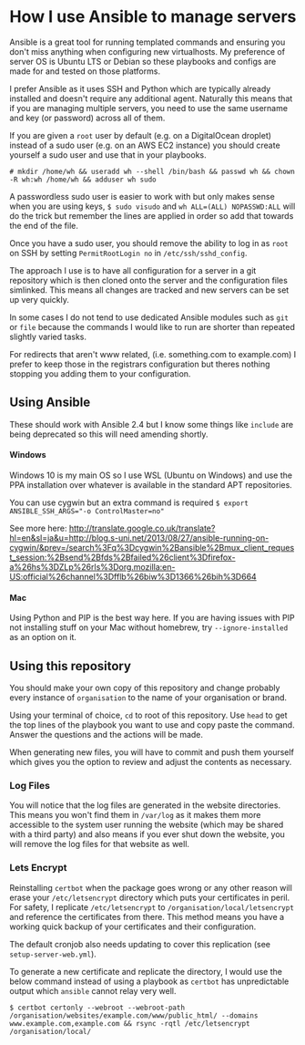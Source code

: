 # How I use Ansible to manage servers #

Ansible is a great tool for running templated commands and ensuring you don't miss anything when configuring new virtualhosts. My preference of server OS is Ubuntu LTS or Debian so these playbooks and configs are made for and tested on those platforms.

I prefer Ansible as it uses SSH and Python which are typically already installed and doesn't require any additional agent. Naturally this means that if you are managing multiple servers, you need to use the same username and key (or password) across all of them.

If you are given a `root` user by default (e.g. on a DigitalOcean droplet) instead of a sudo user (e.g. on an AWS EC2 instance) you should create yourself a sudo user and use that in your playbooks.

`# mkdir /home/wh && useradd wh --shell /bin/bash && passwd wh && chown -R wh:wh /home/wh && adduser wh sudo`

A passwordless sudo user is easier to work with but only makes sense when you are using keys, `$ sudo visudo` and `wh ALL=(ALL) NOPASSWD:ALL` will do the trick but remember the lines are applied in order so add that towards the end of the file.

Once you have a sudo user, you should remove the ability to log in as `root` on SSH by setting `PermitRootLogin no` in `/etc/ssh/sshd_config`.

The approach I use is to have all configuration for a server in a git repository which is then cloned onto the server and the configuration files simlinked. This means all changes are tracked and new servers can be set up very quickly.

In some cases I do not tend to use dedicated Ansible modules such as `git` or `file` because the commands I would like to run are shorter than repeated slightly varied tasks.

For redirects that aren't www related, (i.e. something.com to example.com) I prefer to keep those in the registrars configuration but theres nothing stopping you adding them to your configuration.

## Using Ansible ##

These should work with Ansible 2.4 but I know some things like `include` are being deprecated so this will need amending shortly.

#### Windows ####

Windows 10 is my main OS so I use WSL (Ubuntu on Windows) and use the PPA installation over whatever is available in the standard APT repositories.

You can use cygwin but an extra command is required `$ export ANSIBLE_SSH_ARGS="-o ControlMaster=no"`

See more here: http://translate.google.co.uk/translate?hl=en&sl=ja&u=http://blog.s-uni.net/2013/08/27/ansible-running-on-cygwin/&prev=/search%3Fq%3Dcygwin%2Bansible%2Bmux_client_request_session:%2Bsend%2Bfds%2Bfailed%26client%3Dfirefox-a%26hs%3DZLp%26rls%3Dorg.mozilla:en-US:official%26channel%3Dfflb%26biw%3D1366%26bih%3D664

#### Mac ####

Using Python and PIP is the best way here. If you are having issues with PIP not installing stuff on your Mac without homebrew, try `--ignore-installed` as an option on it.

## Using this repository ##

You should make your own copy of this repository and change probably every instance of `organisation` to the name of your organisation or brand.

Using your terminal of choice, `cd` to root of this repository. Use `head` to get the top lines of the playbook you want to use and copy paste the command. Answer the questions and the actions will be made.

When generating new files, you will have to commit and push them yourself which gives you the option to review and adjust the contents as necessary.

### Log Files ###

You will notice that the log files are generated in the website directories. This means you won't find them in `/var/log` as it makes them more accessible to the system user running the website (which may be shared with a third party) and also means if you ever shut down the website, you will remove the log files for that website as well.

### Lets Encrypt ###

Reinstalling `certbot` when the package goes wrong or any other reason will erase your `/etc/letsencrypt` directory which puts your certificates in peril. For safety, I replicate `/etc/letsencrypt` to `/organisation/local/letsencrypt` and reference the certificates from there. This method means you have a working quick backup of your certificates and their configuration.

The default cronjob also needs updating to cover this replication (see `setup-server-web.yml`).

To generate a new certificate and replicate the directory, I would use the below command instead of using a playbook as `certbot` has unpredictable output which `ansible` cannot relay very well.

```
$ certbot certonly --webroot --webroot-path /organisation/websites/example.com/www/public_html/ --domains www.example.com,example.com && rsync -rqtl /etc/letsencrypt /organisation/local/
```
